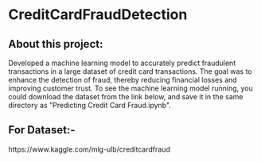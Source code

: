 # CreditCardFraudDetection

<h2>
      About this project:
</h2>

Developed a machine learning model to accurately predict fraudulent transactions in a large dataset of credit card transactions. The goal was to enhance the detection of fraud, thereby reducing financial losses and improving customer trust.
To see the machine learning model running, you could download the dataset from the link below, and save it in the same directory as "Predicting Credit Card Fraud.ipynb".
 

<h2>For Dataset:-</h2> https://www.kaggle.com/mlg-ulb/creditcardfraud
